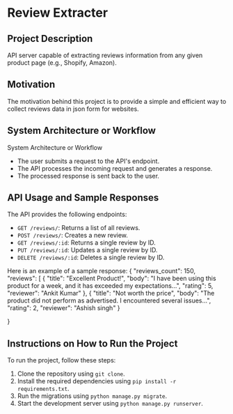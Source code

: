 


# Review Extracter

## Project Description

API server capable of extracting reviews information from any given product page (e.g., Shopify, Amazon).

## Motivation

The motivation behind this project is to provide a simple and efficient way to collect reviews data in json form for websites.

## System Architecture or Workflow

System Architecture or Workflow

- The user submits a request to the API's endpoint.
- The API processes the incoming request and generates a response.
- The processed response is sent back to the user.

## API Usage and Sample Responses

The API provides the following endpoints:

* `GET /reviews/`: Returns a list of all reviews.
* `POST /reviews/`: Creates a new review.
* `GET /reviews/:id`: Returns a single review by ID.
* `PUT /reviews/:id`: Updates a single review by ID.
* `DELETE /reviews/:id`: Deletes a single review by ID.

Here is an example of a sample response:
{
  "reviews_count": 150,
  "reviews": [
    {
      "title": "Excellent Product!",
      "body": "I have been using this product for a week, and it has exceeded my expectations...",
      "rating": 5,
      "reviewer": "Ankit Kumar"
    },
    {
      "title": "Not worth the price",
      "body": "The product did not perform as advertised. I encountered several issues...",
      "rating": 2,
      "reviewer": "Ashish singh"
    }
   
}

## Instructions on How to Run the Project

To run the project, follow these steps:

1. Clone the repository using `git clone`.
2. Install the required dependencies using `pip install -r requirements.txt`.
3. Run the migrations using `python manage.py migrate`.
4. Start the development server using `python manage.py runserver`.
